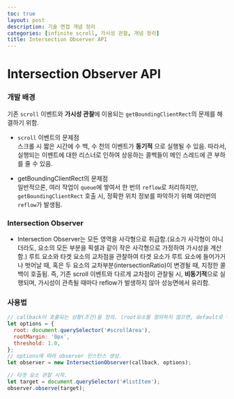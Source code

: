 ```yaml
---
toc: true
layout: post
description: 기술 면접 개념 정리
categories: [infinite scroll, 가시성 관찰, 개념 정리]
title: Intersection Observer API
---
```


# Intersection Observer API

### 개발 배경

기존 `scroll` 이벤트와 **가시성 관찰**에 이용되는 `getBoundingClientRect`의 문제를 해결하기 위함.

- `scroll` 이벤트의 문제점 <br>
  스크롤 시 짧은 시간에 수 백, 수 천의 이벤트가 **동기적** 으로 실행될 수 있음.
  따라서, 실행되는 이벤트에 대한 리스너로 인하여 상응하는 콜백들이 메인 스레드에 큰 부하를 줄 수 있음.

- getBoundingClientRect의 문제점 <br>
  일반적으론, 여러 작업이 `queue`에 쌓여서 한 번의 `reflow`로 처리하지만, `getBoundingClientRect` 호출 시, 정확한 위치 정보를 파악하기 위해 여러번의 `reflow`가 발생됨.

### Intersection Observer

- Intersection Observer는 모든 영역을 사각형으로 취급함.(요소가 사각형이 아니더라도, 요소의 모든 부분을 픽셀과 같이 작은 사각형으로 가정하여 가시성을 계산함.)
  루트 요소와 타겟 요소의 교차점을 관찰하여 타겟 요소가 루트 요소에 들어가거나 벗어날 때, 혹은 두 요소의 교차부분(intersectionRatio)이 변경될 때, 지정한 콜백이 호출됨.
  즉, 기존 scroll 이벤트와 다르게 교차점이 관찰될 시, **비동기적**으로 실행되며, 가시성이 관측될 때마다 reflow가 발생하지 않아 성능면에서 유리함.

### 사용법

```js
// callback이 호출되는 상황(조건)을 정의. (root요소를 정의하지 않으면, default로 viewport가 root 요소로 설정됨.)
let options = {
  root: document.querySelector('#scrollArea'),
  rootMargin: '0px',
  threshold: 1.0,
};
// options에 따라 observer 인스턴스 생성.
let observer = new IntersectionObserver(callback, options);

// 타겟 요소 관찰 시작.
let target = document.querySelector('#listItem');
observer.observe(target);
```
